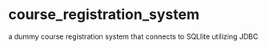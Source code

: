 # course_registration_system
a dummy course registration system that connects to SQLlite utilizing JDBC 
